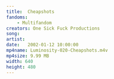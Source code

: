 ```yaml
---
title:  Cheapshots
fandoms:
    - Multifandom
creators: One Sick Fuck Productions
song: 
artist: 
date:   2002-01-12 10:00:00
mp4name: Luminosity-020-Cheapshots.m4v
mp4size: 9.99 MB
width: 640
height: 480
---
```



  